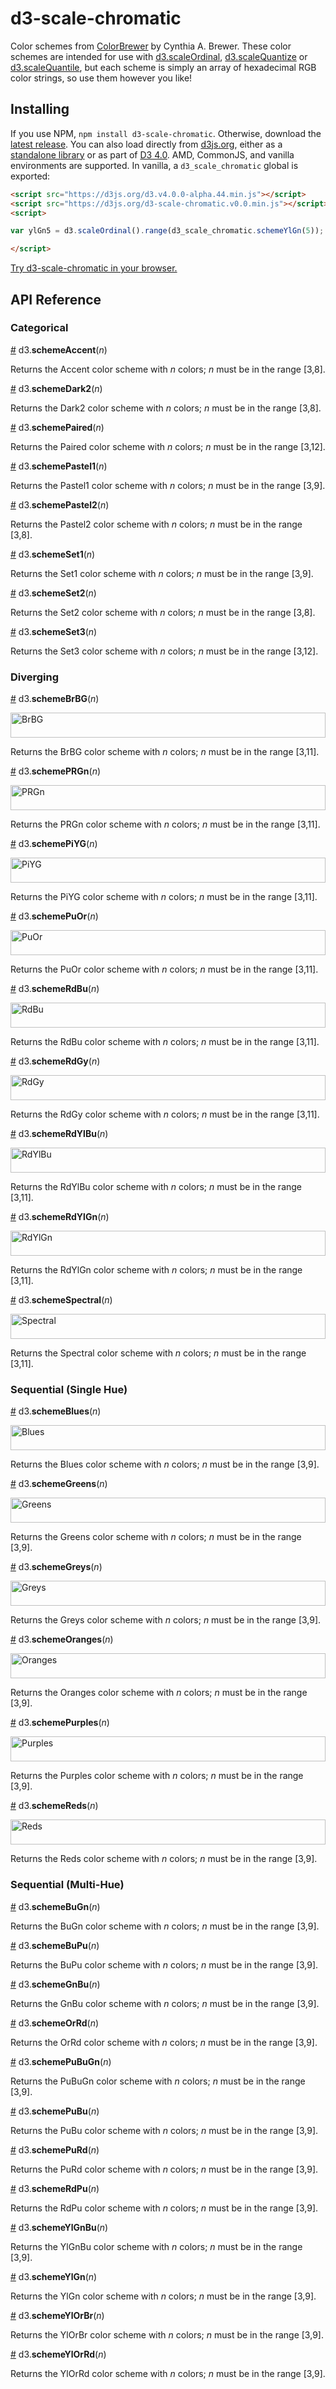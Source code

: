 # d3-scale-chromatic

Color schemes from [ColorBrewer](http://colorbrewer2.org) by Cynthia A. Brewer. These color schemes are intended for use with [d3.scaleOrdinal](https://github.com/d3/d3-scale/blob/master/README.md#ordinal-scales), [d3.scaleQuantize](https://github.com/d3/d3-scale/blob/master/README.md#quantize-scales) or [d3.scaleQuantile](https://github.com/d3/d3-scale/blob/master/README.md#quantile-scales), but each scheme is simply an array of hexadecimal RGB color strings, so use them however you like!

## Installing

If you use NPM, `npm install d3-scale-chromatic`. Otherwise, download the [latest release](https://github.com/d3/d3-scale-chromatic/releases/latest). You can also load directly from [d3js.org](https://d3js.org), either as a [standalone library](https://d3js.org/d3-scale-chromatic.v0.0.min.js) or as part of [D3 4.0](https://github.com/d3/d3). AMD, CommonJS, and vanilla environments are supported. In vanilla, a `d3_scale_chromatic` global is exported:

```html
<script src="https://d3js.org/d3.v4.0.0-alpha.44.min.js"></script>
<script src="https://d3js.org/d3-scale-chromatic.v0.0.min.js"></script>
<script>

var ylGn5 = d3.scaleOrdinal().range(d3_scale_chromatic.schemeYlGn(5));

</script>
```

[Try d3-scale-chromatic in your browser.](https://tonicdev.com/npm/d3-scale-chromatic)

## API Reference

### Categorical

<a href="#schemeAccent" name="schemeAccent">#</a> d3.<b>schemeAccent</b>(<i>n</i>)

Returns the Accent color scheme with *n* colors; *n* must be in the range [3,8].

<a href="#schemeDark2" name="schemeDark2">#</a> d3.<b>schemeDark2</b>(<i>n</i>)

Returns the Dark2 color scheme with *n* colors; *n* must be in the range [3,8].

<a href="#schemePaired" name="schemePaired">#</a> d3.<b>schemePaired</b>(<i>n</i>)

Returns the Paired color scheme with *n* colors; *n* must be in the range [3,12].

<a href="#schemePastel1" name="schemePastel1">#</a> d3.<b>schemePastel1</b>(<i>n</i>)

Returns the Pastel1 color scheme with *n* colors; *n* must be in the range [3,9].

<a href="#schemePastel2" name="schemePastel2">#</a> d3.<b>schemePastel2</b>(<i>n</i>)

Returns the Pastel2 color scheme with *n* colors; *n* must be in the range [3,8].

<a href="#schemeSet1" name="schemeSet1">#</a> d3.<b>schemeSet1</b>(<i>n</i>)

Returns the Set1 color scheme with *n* colors; *n* must be in the range [3,9].

<a href="#schemeSet2" name="schemeSet2">#</a> d3.<b>schemeSet2</b>(<i>n</i>)

Returns the Set2 color scheme with *n* colors; *n* must be in the range [3,8].

<a href="#schemeSet3" name="schemeSet3">#</a> d3.<b>schemeSet3</b>(<i>n</i>)

Returns the Set3 color scheme with *n* colors; *n* must be in the range [3,12].

### Diverging

<a href="#schemeBrBG" name="schemeBrBG">#</a> d3.<b>schemeBrBG</b>(<i>n</i>)

<img src="https://raw.githubusercontent.com/d3/d3-scale-chromatic/master/img/br-b-g.png" width="100%" height="40" alt="BrBG">

Returns the BrBG color scheme with *n* colors; *n* must be in the range [3,11].

<a href="#schemePRGn" name="schemePRGn">#</a> d3.<b>schemePRGn</b>(<i>n</i>)

<img src="https://raw.githubusercontent.com/d3/d3-scale-chromatic/master/img/p-r-gn.png" width="100%" height="40" alt="PRGn">

Returns the PRGn color scheme with *n* colors; *n* must be in the range [3,11].

<a href="#schemePiYG" name="schemePiYG">#</a> d3.<b>schemePiYG</b>(<i>n</i>)

<img src="https://raw.githubusercontent.com/d3/d3-scale-chromatic/master/img/pi-y-g.png" width="100%" height="40" alt="PiYG">

Returns the PiYG color scheme with *n* colors; *n* must be in the range [3,11].

<a href="#schemePuOr" name="schemePuOr">#</a> d3.<b>schemePuOr</b>(<i>n</i>)

<img src="https://raw.githubusercontent.com/d3/d3-scale-chromatic/master/img/pu-or.png" width="100%" height="40" alt="PuOr">

Returns the PuOr color scheme with *n* colors; *n* must be in the range [3,11].

<a href="#schemeRdBu" name="schemeRdBu">#</a> d3.<b>schemeRdBu</b>(<i>n</i>)

<img src="https://raw.githubusercontent.com/d3/d3-scale-chromatic/master/img/rd-bu.png" width="100%" height="40" alt="RdBu">

Returns the RdBu color scheme with *n* colors; *n* must be in the range [3,11].

<a href="#schemeRdGy" name="schemeRdGy">#</a> d3.<b>schemeRdGy</b>(<i>n</i>)

<img src="https://raw.githubusercontent.com/d3/d3-scale-chromatic/master/img/rd-gy.png" width="100%" height="40" alt="RdGy">

Returns the RdGy color scheme with *n* colors; *n* must be in the range [3,11].

<a href="#schemeRdYlBu" name="schemeRdYlBu">#</a> d3.<b>schemeRdYlBu</b>(<i>n</i>)

<img src="https://raw.githubusercontent.com/d3/d3-scale-chromatic/master/img/rd-yl-bu.png" width="100%" height="40" alt="RdYlBu">

Returns the RdYlBu color scheme with *n* colors; *n* must be in the range [3,11].

<a href="#schemeRdYlGn" name="schemeRdYlGn">#</a> d3.<b>schemeRdYlGn</b>(<i>n</i>)

<img src="https://raw.githubusercontent.com/d3/d3-scale-chromatic/master/img/rd-yl-gn.png" width="100%" height="40" alt="RdYlGn">

Returns the RdYlGn color scheme with *n* colors; *n* must be in the range [3,11].

<a href="#schemeSpectral" name="schemeSpectral">#</a> d3.<b>schemeSpectral</b>(<i>n</i>)

<img src="https://raw.githubusercontent.com/d3/d3-scale-chromatic/master/img/spectral.png" width="100%" height="40" alt="Spectral">

Returns the Spectral color scheme with *n* colors; *n* must be in the range [3,11].

### Sequential (Single Hue)

<a href="#schemeBlues" name="schemeBlues">#</a> d3.<b>schemeBlues</b>(<i>n</i>)

<img src="https://raw.githubusercontent.com/d3/d3-scale-chromatic/master/img/blues.png" width="100%" height="40" alt="Blues">

Returns the Blues color scheme with *n* colors; *n* must be in the range [3,9].

<a href="#schemeGreens" name="schemeGreens">#</a> d3.<b>schemeGreens</b>(<i>n</i>)

<img src="https://raw.githubusercontent.com/d3/d3-scale-chromatic/master/img/greens.png" width="100%" height="40" alt="Greens">

Returns the Greens color scheme with *n* colors; *n* must be in the range [3,9].

<a href="#schemeGreys" name="schemeGreys">#</a> d3.<b>schemeGreys</b>(<i>n</i>)

<img src="https://raw.githubusercontent.com/d3/d3-scale-chromatic/master/img/greys.png" width="100%" height="40" alt="Greys">

Returns the Greys color scheme with *n* colors; *n* must be in the range [3,9].

<a href="#schemeOranges" name="schemeOranges">#</a> d3.<b>schemeOranges</b>(<i>n</i>)

<img src="https://raw.githubusercontent.com/d3/d3-scale-chromatic/master/img/oranges.png" width="100%" height="40" alt="Oranges">

Returns the Oranges color scheme with *n* colors; *n* must be in the range [3,9].

<a href="#schemePurples" name="schemePurples">#</a> d3.<b>schemePurples</b>(<i>n</i>)

<img src="https://raw.githubusercontent.com/d3/d3-scale-chromatic/master/img/purples.png" width="100%" height="40" alt="Purples">

Returns the Purples color scheme with *n* colors; *n* must be in the range [3,9].

<a href="#schemeReds" name="schemeReds">#</a> d3.<b>schemeReds</b>(<i>n</i>)

<img src="https://raw.githubusercontent.com/d3/d3-scale-chromatic/master/img/reds.png" width="100%" height="40" alt="Reds">

Returns the Reds color scheme with *n* colors; *n* must be in the range [3,9].

### Sequential (Multi-Hue)

<a href="#schemeBuGn" name="schemeBuGn">#</a> d3.<b>schemeBuGn</b>(<i>n</i>)

Returns the BuGn color scheme with *n* colors; *n* must be in the range [3,9].

<a href="#schemeBuPu" name="schemeBuPu">#</a> d3.<b>schemeBuPu</b>(<i>n</i>)

Returns the BuPu color scheme with *n* colors; *n* must be in the range [3,9].

<a href="#schemeGnBu" name="schemeGnBu">#</a> d3.<b>schemeGnBu</b>(<i>n</i>)

Returns the GnBu color scheme with *n* colors; *n* must be in the range [3,9].

<a href="#schemeOrRd" name="schemeOrRd">#</a> d3.<b>schemeOrRd</b>(<i>n</i>)

Returns the OrRd color scheme with *n* colors; *n* must be in the range [3,9].

<a href="#schemePuBuGn" name="schemePuBuGn">#</a> d3.<b>schemePuBuGn</b>(<i>n</i>)

Returns the PuBuGn color scheme with *n* colors; *n* must be in the range [3,9].

<a href="#schemePuBu" name="schemePuBu">#</a> d3.<b>schemePuBu</b>(<i>n</i>)

Returns the PuBu color scheme with *n* colors; *n* must be in the range [3,9].

<a href="#schemePuRd" name="schemePuRd">#</a> d3.<b>schemePuRd</b>(<i>n</i>)

Returns the PuRd color scheme with *n* colors; *n* must be in the range [3,9].

<a href="#schemeRdPu" name="schemeRdPu">#</a> d3.<b>schemeRdPu</b>(<i>n</i>)

Returns the RdPu color scheme with *n* colors; *n* must be in the range [3,9].

<a href="#schemeYlGnBu" name="schemeYlGnBu">#</a> d3.<b>schemeYlGnBu</b>(<i>n</i>)

Returns the YlGnBu color scheme with *n* colors; *n* must be in the range [3,9].

<a href="#schemeYlGn" name="schemeYlGn">#</a> d3.<b>schemeYlGn</b>(<i>n</i>)

Returns the YlGn color scheme with *n* colors; *n* must be in the range [3,9].

<a href="#schemeYlOrBr" name="schemeYlOrBr">#</a> d3.<b>schemeYlOrBr</b>(<i>n</i>)

Returns the YlOrBr color scheme with *n* colors; *n* must be in the range [3,9].

<a href="#schemeYlOrRd" name="schemeYlOrRd">#</a> d3.<b>schemeYlOrRd</b>(<i>n</i>)

Returns the YlOrRd color scheme with *n* colors; *n* must be in the range [3,9].
